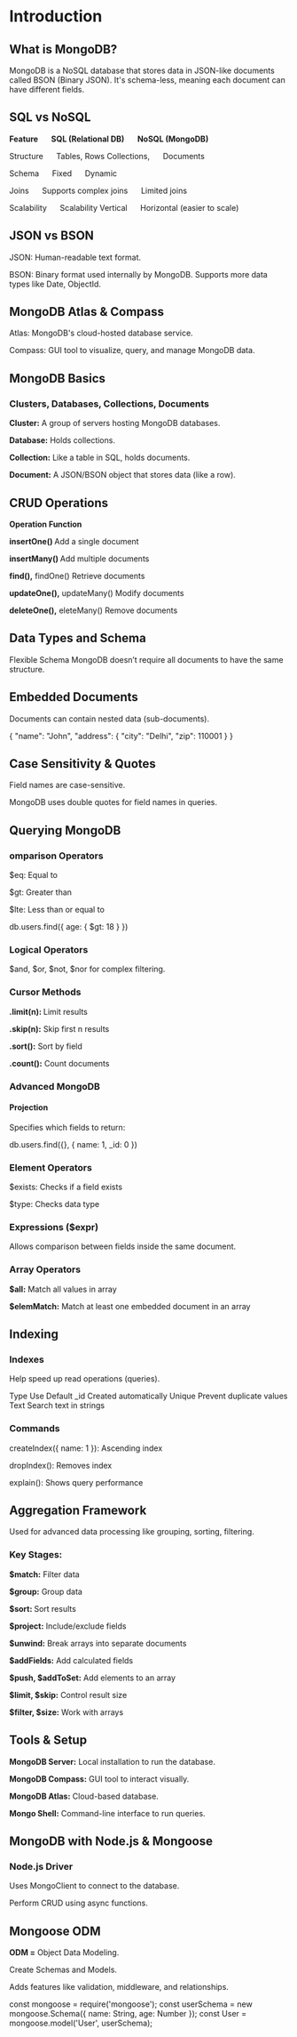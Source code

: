 # Introduction

## What is MongoDB?
MongoDB is a NoSQL database that stores data in JSON-like documents called BSON (Binary JSON). It's schema-less, meaning each document can have different fields.

## SQL vs NoSQL
<b>Feature</b>	 &nbsp;&nbsp;&nbsp;&nbsp;     <b>SQL (Relational DB)</b>	        &nbsp;&nbsp;&nbsp;&nbsp;        <b>NoSQL (MongoDB)</b>

Structure	        &nbsp;&nbsp;&nbsp;&nbsp;     Tables, Rows	Collections,           &nbsp;&nbsp;&nbsp;&nbsp;        Documents

Schema	          &nbsp;&nbsp;&nbsp;&nbsp;      Fixed	                             &nbsp;&nbsp;&nbsp;&nbsp;         Dynamic

Joins             &nbsp;&nbsp;&nbsp;&nbsp;      Supports complex joins	          &nbsp;&nbsp;&nbsp;&nbsp;          Limited joins

Scalability       &nbsp;&nbsp;&nbsp;&nbsp;      Scalability	Vertical	              &nbsp;&nbsp;&nbsp;&nbsp;         Horizontal (easier to scale)

## JSON vs BSON
JSON: Human-readable text format.

BSON: Binary format used internally by MongoDB. Supports more data types like Date, ObjectId.

## MongoDB Atlas & Compass
Atlas: MongoDB's cloud-hosted database service.

Compass: GUI tool to visualize, query, and manage MongoDB data.

 ## MongoDB Basics
### Clusters, Databases, Collections, Documents
<b>Cluster:</b> A group of servers hosting MongoDB databases.

<b>Database:</b> Holds collections.

<b>Collection:</b> Like a table in SQL, holds documents.

<b>Document:</b> A JSON/BSON object that stores data (like a row).

## CRUD Operations
<b>Operation </b>             <b>	Function</b>

<b>insertOne() </b>       	Add a single document

<b>insertMany() </b>     	Add multiple documents

<b>find(),</b>           findOne()	Retrieve documents

<b>updateOne(),</b>        updateMany()	Modify documents

<b>deleteOne(),</b>        eleteMany()	Remove documents

## Data Types and Schema
Flexible Schema
MongoDB doesn’t require all documents to have the same structure.

## Embedded Documents
Documents can contain nested data (sub-documents).
 
{
  "name": "John",
  "address": { "city": "Delhi", "zip": 110001 }
}
## Case Sensitivity & Quotes
Field names are case-sensitive.

MongoDB uses double quotes for field names in queries.

## Querying MongoDB
### omparison Operators
$eq: Equal to

$gt: Greater than

$lte: Less than or equal to

db.users.find({ age: { $gt: 18 } })

### Logical Operators
$and, $or, $not, $nor for complex filtering.

###  Cursor Methods
<b>.limit(n): </b> Limit results

<b>.skip(n):</b> Skip first n results

<b>.sort():</b> Sort by field

<b>.count():</b> Count documents

### Advanced MongoDB
#### Projection
Specifies which fields to return:

db.users.find({}, { name: 1, _id: 0 })

### Element Operators
$exists: Checks if a field exists

$type: Checks data type

### Expressions ($expr)
Allows comparison between fields inside the same document.

### Array Operators
<b>$all:</b> Match all values in array

<b>$elemMatch:</b> Match at least one embedded document in an array

## Indexing
### Indexes
Help speed up read operations (queries).

Type	Use
Default _id	Created automatically
Unique	Prevent duplicate values
Text	Search text in strings

### Commands
createIndex({ name: 1 }): Ascending index

dropIndex(): Removes index

explain(): Shows query performance

## Aggregation Framework
Used for advanced data processing like grouping, sorting, filtering.

### Key Stages:
<b>$match:</b> Filter data

<b>$group:</b> Group data

<b>$sort: </b>Sort results

<b>$project:</b> Include/exclude fields

<b>$unwind:</b> Break arrays into separate documents

<b>$addFields:</b> Add calculated fields

<b>$push, $addToSet:</b> Add elements to an array

<b>$limit, $skip:</b> Control result size

<b>$filter, $size:</b> Work with arrays

## Tools & Setup
<b>MongoDB Server:</b> Local installation to run the database.

<b>MongoDB Compass:</b> GUI tool to interact visually.

<b>MongoDB Atlas:</b> Cloud-based database.

<b>Mongo Shell:</b> Command-line interface to run queries.

## MongoDB with Node.js & Mongoose
### Node.js Driver
Uses MongoClient to connect to the database.

Perform CRUD using async functions.

## Mongoose ODM
<b>ODM =</b> Object Data Modeling.

Create Schemas and Models.

Adds features like validation, middleware, and relationships.
 
const mongoose = require('mongoose');
const userSchema = new mongoose.Schema({ name: String, age: Number });
const User = mongoose.model('User', userSchema);
 

